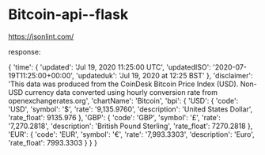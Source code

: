 # Bitcoin-api--flask

https://jsonlint.com/


response:


{
	'time': {
		'updated': 'Jul 19, 2020 11:25:00 UTC',
		'updatedISO': '2020-07-19T11:25:00+00:00',
		'updateduk': 'Jul 19, 2020 at 12:25 BST'
	},
	'disclaimer': 'This data was produced from the CoinDesk Bitcoin Price Index (USD). Non-USD currency data converted using hourly conversion rate from openexchangerates.org',
	'chartName': 'Bitcoin',
	'bpi': {
		'USD': {
			'code': 'USD',
			'symbol': '&#36;',
			'rate': '9,135.9760',
			'description': 'United States Dollar',
			'rate_float': 9135.976
		},
		'GBP': {
			'code': 'GBP',
			'symbol': '&pound;',
			'rate': '7,270.2818',
			'description': 'British Pound Sterling',
			'rate_float': 7270.2818
		},
		'EUR': {
			'code': 'EUR',
			'symbol': '&euro;',
			'rate': '7,993.3303',
			'description': 'Euro',
			'rate_float': 7993.3303
		}
	}
}
